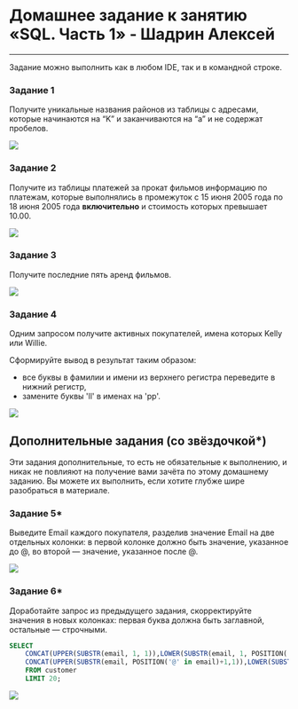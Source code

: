 # Домашнее задание к занятию «SQL. Часть 1» - Шадрин Алексей
---

Задание можно выполнить как в любом IDE, так и в командной строке.

### Задание 1

Получите уникальные названия районов из таблицы с адресами, которые начинаются на “K” и заканчиваются на “a” и не содержат пробелов.

![](https://github.com/AleksShadrin/netology/blob/main/12-03-SQL-Part1/1.png)

### Задание 2

Получите из таблицы платежей за прокат фильмов информацию по платежам, которые выполнялись в промежуток с 15 июня 2005 года по 18 июня 2005 года **включительно** и стоимость которых превышает 10.00.

![](https://github.com/AleksShadrin/netology/blob/main/12-03-SQL-Part1/2.png)

### Задание 3

Получите последние пять аренд фильмов.

![](https://github.com/AleksShadrin/netology/blob/main/12-03-SQL-Part1/3.png)

### Задание 4

Одним запросом получите активных покупателей, имена которых Kelly или Willie. 

Сформируйте вывод в результат таким образом:
- все буквы в фамилии и имени из верхнего регистра переведите в нижний регистр,
- замените буквы 'll' в именах на 'pp'.

![](https://github.com/AleksShadrin/netology/blob/main/12-03-SQL-Part1/4.png)

## Дополнительные задания (со звёздочкой*)
Эти задания дополнительные, то есть не обязательные к выполнению, и никак не повлияют на получение вами зачёта по этому домашнему заданию. Вы можете их выполнить, если хотите глубже шире разобраться в материале.

### Задание 5*

Выведите Email каждого покупателя, разделив значение Email на две отдельных колонки: в первой колонке должно быть значение, указанное до @, во второй — значение, указанное после @.

![](https://github.com/AleksShadrin/netology/blob/main/12-03-SQL-Part1/5.png)

### Задание 6*

Доработайте запрос из предыдущего задания, скорректируйте значения в новых колонках: первая буква должна быть заглавной, остальные — строчными.

```sql
SELECT 
    CONCAT(UPPER(SUBSTR(email, 1, 1)),LOWER(SUBSTR(email, 1, POSITION('@' in email)-1))) AS post, 
    CONCAT(UPPER(SUBSTR(email, POSITION('@' in email)+1,1)),LOWER(SUBSTR(email,POSITION('@' in email)+2, CHAR_LENGTH(EMAIL)))) AS domain 
    FROM customer 
    LIMIT 20;
```

![](https://github.com/AleksShadrin/netology/blob/main/12-03-SQL-Part1/6.png)